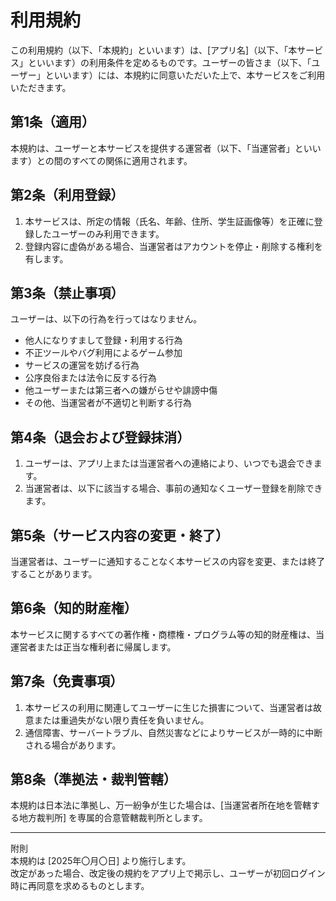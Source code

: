 # 利用規約

この利用規約（以下、「本規約」といいます）は、[アプリ名]（以下、「本サービス」といいます）の利用条件を定めるものです。ユーザーの皆さま（以下、「ユーザー」といいます）には、本規約に同意いただいた上で、本サービスをご利用いただきます。

## 第1条（適用）
本規約は、ユーザーと本サービスを提供する運営者（以下、「当運営者」といいます）との間のすべての関係に適用されます。

## 第2条（利用登録）
1. 本サービスは、所定の情報（氏名、年齢、住所、学生証画像等）を正確に登録したユーザーのみ利用できます。  
2. 登録内容に虚偽がある場合、当運営者はアカウントを停止・削除する権利を有します。

## 第3条（禁止事項）
ユーザーは、以下の行為を行ってはなりません。
- 他人になりすまして登録・利用する行為
- 不正ツールやバグ利用によるゲーム参加
- サービスの運営を妨げる行為
- 公序良俗または法令に反する行為
- 他ユーザーまたは第三者への嫌がらせや誹謗中傷
- その他、当運営者が不適切と判断する行為

## 第4条（退会および登録抹消）
1. ユーザーは、アプリ上または当運営者への連絡により、いつでも退会できます。  
2. 当運営者は、以下に該当する場合、事前の通知なくユーザー登録を削除できます。

## 第5条（サービス内容の変更・終了）
当運営者は、ユーザーに通知することなく本サービスの内容を変更、または終了することがあります。

## 第6条（知的財産権）
本サービスに関するすべての著作権・商標権・プログラム等の知的財産権は、当運営者または正当な権利者に帰属します。

## 第7条（免責事項）
1. 本サービスの利用に関連してユーザーに生じた損害について、当運営者は故意または重過失がない限り責任を負いません。  
2. 通信障害、サーバートラブル、自然災害などによりサービスが一時的に中断される場合があります。

## 第8条（準拠法・裁判管轄）
本規約は日本法に準拠し、万一紛争が生じた場合は、[当運営者所在地を管轄する地方裁判所] を専属的合意管轄裁判所とします。

---

附則  
本規約は [2025年〇月〇日] より施行します。  
改定があった場合、改定後の規約をアプリ上で掲示し、ユーザーが初回ログイン時に再同意を求めるものとします。
